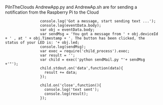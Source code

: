 PiInTheClouds 
AndrewApp.py and AndrewAp.sh are for sending a notification from the Raspberry Pi to the Cloud

                    console.log('Got a message, start sending text ...');
                    console.log(eventData.body);
                    var obj = eventData.body;
                    var sendMsg = 'You got a message from ' + obj.deviceId + ' , at ' + obj.Timestamp + '. The button has been clicked, the status of your LED is: '+ obj.led;
                    console.log(sendMsg);
                    var exec = require('child_process').exec;
                    var result = '';
                    var child = exec('python sendMail.py "'+ sendMsg +'"');
                    child.stdout.on('data',function(data){
                      result += data;
                    });

                    child.on('close',function(){
                      console.log('text sent');
                      console.log(result);
                    });